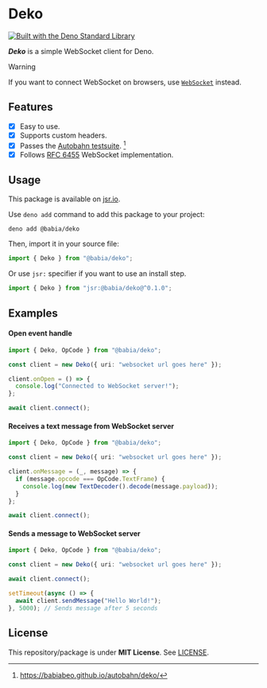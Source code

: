 # Deko

[![Built with the Deno Standard Library](https://raw.githubusercontent.com/denoland/deno_std/main/badge.svg)](https://deno.land/std)

**_Deko_** is a simple WebSocket client for Deno.

> [!WARNING]
> If you want to connect WebSocket on browsers, use
> [`WebSocket`](https://developer.mozilla.org/en-US/docs/Web/API/WebSocket)
> instead.

## Features

- [x] Easy to use.
- [x] Supports custom headers.
- [x] Passes the
      [Autobahn testsuite](https://github.com/crossbario/autobahn-testsuite). [^report]
- [x] Follows [RFC 6455](https://datatracker.ietf.org/doc/html/rfc6455)
      WebSocket implementation.

## Usage

This package is available on [jsr.io](https://jsr.io).

Use `deno add` command to add this package to your project:

```
deno add @babia/deko
```

Then, import it in your source file:

```ts
import { Deko } from "@babia/deko";
```

Or use `jsr:` specifier if you want to use an install step.

```ts
import { Deko } from "jsr:@babia/deko@^0.1.0";
```

## Examples

#### Open event handle

```ts
import { Deko, OpCode } from "@babia/deko";

const client = new Deko({ uri: "websocket url goes here" });

client.onOpen = () => {
  console.log("Connected to WebSocket server!");
};

await client.connect();
```

#### Receives a text message from WebSocket server

```ts
import { Deko, OpCode } from "@babia/deko";

const client = new Deko({ uri: "websocket url goes here" });

client.onMessage = (_, message) => {
  if (message.opcode === OpCode.TextFrame) {
    console.log(new TextDecoder().decode(message.payload));
  }
};

await client.connect();
```

#### Sends a message to WebSocket server

```ts
import { Deko, OpCode } from "@babia/deko";

const client = new Deko({ uri: "websocket url goes here" });

await client.connect();

setTimeout(async () => {
  await client.sendMessage("Hello World!");
}, 5000); // Sends message after 5 seconds
```

## License

This repository/package is under **MIT License**. See [LICENSE](./LICENSE).

[^report]: https://babiabeo.github.io/autobahn/deko/
